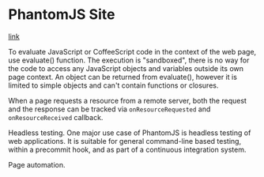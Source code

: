 # PhantomJS Site
[link](http://phantomjs.org/best-practices.html)

To evaluate JavaScript or CoffeeScript code in the context of the web page, use evaluate() function. The execution is "sandboxed", there is no way for the code to access any JavaScript objects and variables outside its own page context. An object can be returned from evaluate(), however it is limited to simple objects and can't contain functions or closures.

When a page requests a resource from a remote server, both the request and the response can be tracked via `onResourceRequested` and `onResourceReceived` callback.

Headless testing. One major use case of PhantomJS is headless testing of web applications. It is suitable for general command-line based testing, within a precommit hook, and as part of a continuous integration system.

Page automation.

